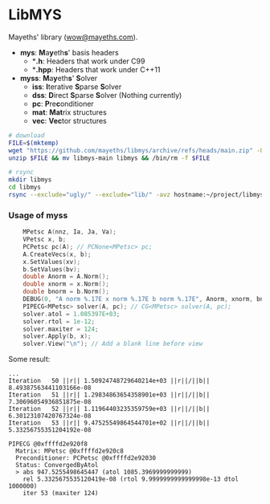 # LibMYS

Mayeths' library (wow@mayeths.com).

- **mys**: **M**a**y**eth**s**' basis headers
    - ***.h**: Headers that work under C99
    - ***.hpp**: Headers that work under C++11
- **myss**: **M**a**y**eth**s**' **S**olver
    - **iss**: **I**terative **S**parse **S**olver
    - **dss**: **D**irect **S**parse **S**olver (Nothing currently)
    - **pc**: **P**re**c**onditioner
    - **mat**: **Mat**rix structures
    - **vec**: **Vec**tor structures

```bash
# download
FILE=$(mktemp)
wget "https://github.com/mayeths/libmys/archive/refs/heads/main.zip" -O $FILE
unzip $FILE && mv libmys-main libmys && /bin/rm -f $FILE

# rsync
mkdir libmys
cd libmys
rsync --exclude="ugly/" --exclude="lib/" -avz hostname:~/project/libmys/ .
```

### Usage of myss

```c++
    MPetsc A(nnz, Ia, Ja, Va);
    VPetsc x, b;
    PCPetsc pc(A); // PCNone<MPetsc> pc;
    A.CreateVecs(x, b);
    x.SetValues(xv);
    b.SetValues(bv);
    double Anorm = A.Norm();
    double xnorm = x.Norm();
    double bnorm = b.Norm();
    DEBUG(0, "A norm %.17E x norm %.17E b norm %.17E", Anorm, xnorm, bnorm);
    PIPECG<MPetsc> solver(A, pc); // CG<MPetsc> solver(A, pc);
    solver.atol = 1.085397E+03;
    solver.rtol = 1e-12;
    solver.maxiter = 124;
    solver.Apply(b, x);
    solver.View("\n"); // Add a blank line before view
```

Some result:

```
...
Iteration   50 ||r|| 1.50924748729640214e+03 ||r||/||b|| 8.49387563441103166e-08
Iteration   51 ||r|| 1.29834863654358901e+03 ||r||/||b|| 7.30696054936851875e-08
Iteration   52 ||r|| 1.11964403235359759e+03 ||r||/||b|| 6.30123107420767324e-08
Iteration   53 ||r|| 9.47525549864544701e+02 ||r||/||b|| 5.33256755351204192e-08

PIPECG @0xffffd2e920f8
  Matrix: MPetsc @0xffffd2e920c8
  Preconditioner: PCPetsc @0xffffd2e92030
  Status: ConvergedByAtol
  > abs 947.5255498645447 (atol 1085.3969999999999)
    rel 5.3325675535120419e-08 (rtol 9.9999999999999998e-13 dtol 1000000)
    iter 53 (maxiter 124)
```
